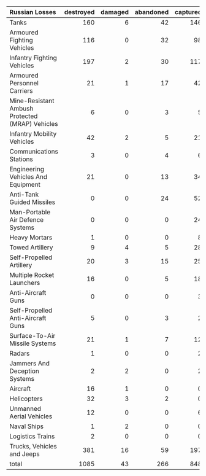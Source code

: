 | Russian Losses                                   |   destroyed |   damaged |   abandoned |   captured |   total |
|:-------------------------------------------------|------------:|----------:|------------:|-----------:|--------:|
| Tanks                                            |         160 |         6 |          42 |        146 |     354 |
| Armoured Fighting Vehicles                       |         116 |         0 |          32 |         98 |     246 |
| Infantry Fighting Vehicles                       |         197 |         2 |          30 |        117 |     346 |
| Armoured Personnel Carriers                      |          21 |         1 |          17 |         42 |      81 |
| Mine-Resistant Ambush Protected  (MRAP) Vehicles |           6 |         0 |           3 |          5 |      14 |
| Infantry Mobility Vehicles                       |          42 |         2 |           5 |         21 |      70 |
| Communications Stations                          |           3 |         0 |           4 |          6 |      13 |
| Engineering Vehicles And Equipment               |          21 |         0 |          13 |         34 |      68 |
| Anti-Tank Guided Missiles                        |           0 |         0 |          24 |         52 |      76 |
| Man-Portable Air Defence Systems                 |           0 |         0 |           0 |         24 |      24 |
| Heavy Mortars                                    |           1 |         0 |           0 |          8 |       9 |
| Towed Artillery                                  |           9 |         4 |           5 |         28 |      46 |
| Self-Propelled Artillery                         |          20 |         3 |          15 |         25 |      63 |
| Multiple Rocket Launchers                        |          16 |         0 |           5 |         18 |      39 |
| Anti-Aircraft Guns                               |           0 |         0 |           0 |          3 |       3 |
| Self-Propelled Anti-Aircraft Guns                |           5 |         0 |           3 |          2 |      10 |
| Surface-To-Air Missile Systems                   |          21 |         1 |           7 |         12 |      41 |
| Radars                                           |           1 |         0 |           0 |          2 |       3 |
| Jammers And Deception Systems                    |           2 |         2 |           0 |          2 |       6 |
| Aircraft                                         |          16 |         1 |           0 |          0 |      17 |
| Helicopters                                      |          32 |         3 |           2 |          0 |      37 |
| Unmanned Aerial Vehicles                         |          12 |         0 |           0 |          6 |      18 |
| Naval Ships                                      |           1 |         2 |           0 |          0 |       3 |
| Logistics Trains                                 |           2 |         0 |           0 |          0 |       2 |
| Trucks, Vehicles and Jeeps                       |         381 |        16 |          59 |        197 |     653 |
| total                                            |        1085 |        43 |         266 |        848 |    2242 |